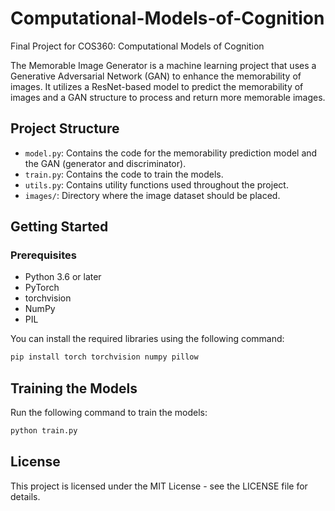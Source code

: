 # Computational-Models-of-Cognition
Final Project for COS360: Computational Models of Cognition

The Memorable Image Generator is a machine learning project that uses a Generative Adversarial Network (GAN) to enhance the memorability of images. It utilizes a ResNet-based model to predict the memorability of images and a GAN structure to process and return more memorable images.

## Project Structure

- `model.py`: Contains the code for the memorability prediction model and the GAN (generator and discriminator).
- `train.py`: Contains the code to train the models.
- `utils.py`: Contains utility functions used throughout the project.
- `images/`: Directory where the image dataset should be placed.

## Getting Started

### Prerequisites

- Python 3.6 or later
- PyTorch
- torchvision
- NumPy
- PIL

You can install the required libraries using the following command:

```sh
pip install torch torchvision numpy pillow
```

## Training the Models
Run the following command to train the models:

```sh
python train.py
```

## License

This project is licensed under the MIT License - see the LICENSE file for details.
